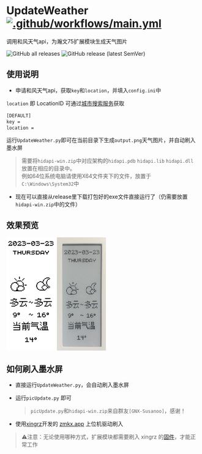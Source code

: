 # UpdateWeather  [![.github/workflows/main.yml](https://github.com/HellSakura/UpdateWeather/actions/workflows/main.yml/badge.svg)](https://github.com/HellSakura/UpdateWeather/actions/workflows/main.yml)
调用和风天气api，为瀚文75扩展模块生成天气图片

![GitHub all releases](https://img.shields.io/github/downloads/hellsakura/UpdateWeather/total?color=brightgreen)
![GitHub release (latest SemVer)](https://img.shields.io/github/v/release/hellsakura/UpdateWeather)
## 使用说明
* 申请和风天气api，获取`key`和`location`，并填入`config.ini`中

`location` 即 LocationID 可通过[城市搜索服务](https://dev.qweather.com/docs/api/geoapi/city-lookup/)获取
```
[DEFAULT]
key = 
location = 
```
运行`UpdateWeather.py`即可在当前目录下生成`output.png`天气图片，并自动刷入墨水屏
>需要将`hidapi-win.zip`中对应架构的`hidapi.pdb` `hidapi.lib` `hidapi.dll` 放置在相应的目录中。   
例如64位系统电脑请使用X64文件夹下的文件，放置于`C:\Windows\System32`中

* 现在可以直接从release里下载打包好的exe文件直接运行了（仍需要放置`hidapi-win.zip`中的文件）

## 效果预览
![图片预览](docs/output.png#pic_center)
<img src="./docs/Actual%20picture.png#pic_center" width = "128" height = "296"  />


## 如何刷入墨水屏
* 直接运行`UpdateWeather.py`，会自动刷入墨水屏
* 运行`picUpdate.py` 即可    
     >`picUpdate.py`和`hidapi-win.zip`来自群友`[GNX-Susanoo]`，感谢！

* 使用[xingrz](https://github.com/xingrz/zmk-config_helloword_hw-75)开发的  [zmkx.app](https://zmkx.app/)   上位机驱动刷入

>⚠注意：无论使用哪种方式，扩展模块都需要刷入 xingrz 的[固件](https://github.com/xingrz/zmk-config_helloword_hw-75/tree/master/config/boards/arm/hw75_dynamic)，才能正常工作
